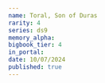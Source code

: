 ```yaml
---
name: Toral, Son of Duras
rarity: 4
series: ds9
memory_alpha:
bigbook_tier: 4
in_portal:
date: 10/07/2024
published: true
---
```



